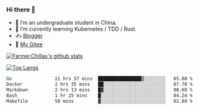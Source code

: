 ### Hi there 👋

- 🔭 I’m an undergraduate student in China.
- 🌱 I’m currently learning Kubernetes / TDD / Rust.
- ✍️ [Blogger](https://blog.farmer233.top)
- 🤔 [My Gitee](https://gitee.com/Farmer-chong)


[![Farmer.Chillax's github stats](https://github-readme-stats.vercel.app/api?username=FarmerChillax)](https://github.com/anuraghazra/github-readme-stats)

[![Top Langs](https://github-readme-stats.vercel.app/api/top-langs/?username=FarmerChillax&layout=compact&hide=html,css,javascript)](https://github.com/anuraghazra/github-readme-stats)


<a href="https://wakatime.com/@Farmer"> </a>
          <!--START_SECTION:waka-->

```txt
Go                21 hrs 57 mins  ████████████████▒░░░░░░░░   65.08 %
Docker            2 hrs 35 mins   ██░░░░░░░░░░░░░░░░░░░░░░░   07.70 %
Markdown          2 hrs 13 mins   █▓░░░░░░░░░░░░░░░░░░░░░░░   06.60 %
Bash              1 hr 25 mins    █░░░░░░░░░░░░░░░░░░░░░░░░   04.24 %
Makefile          58 mins         ▓░░░░░░░░░░░░░░░░░░░░░░░░   02.89 %
```

<!--END_SECTION:waka-->



<!--
**Farmer-chong/Farmer-chong** is a ✨ _special_ ✨ repository because its `README.md` (this file) appears on your GitHub profile.

Here are some ideas to get you started:

- 🔭 I’m currently working on ...
- 🌱 I’m currently learning ...
- 👯 I’m looking to collaborate on ...
- 🤔 I’m looking for help with ...
- 💬 Ask me about ...
- 📫 How to reach me: ...
- 😄 Pronouns: ...
- ⚡ Fun fact: ...
-->
